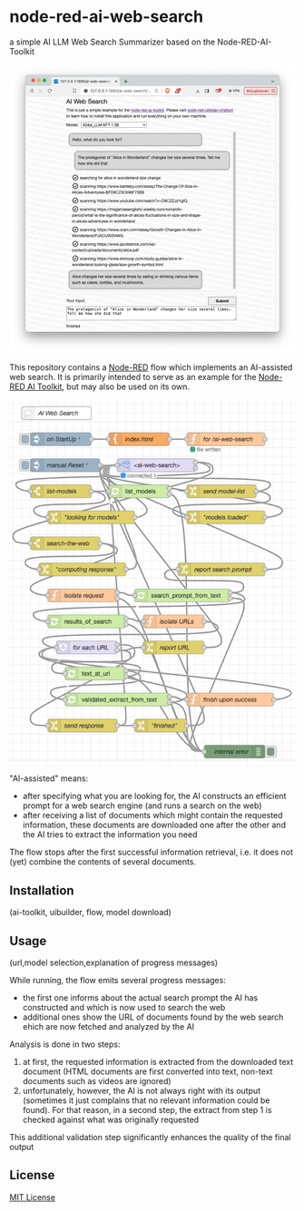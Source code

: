 # node-red-ai-web-search #

a simple AI LLM Web Search Summarizer based on the Node-RED-AI-Toolkit

![AI WebSearch Screenhot](AI-WebSearch-Screenshot.png)

This repository contains a [Node-RED](https://nodered.org/) flow which implements an AI-assisted web search. It is primarily intended to serve as an example for the [Node-RED AI Toolkit](https://github.com/rozek/node-red-ai-toolkit), but may also be used on its own.

![AI WebSearch Flow](AI-WebSearch-Flow.png)

"AI-assisted" means:

- after specifying what you are looking for, the AI constructs an efficient prompt for a web search engine (and runs a search on the web)
- after receiving a list of documents which might contain the requested information, these documents are downloaded one after the other and the AI tries to extract the information you need

The flow stops after the first successful information retrieval, i.e. it does not (yet) combine the contents of several documents.

## Installation ##

(ai-toolkit, uibuilder, flow, model download)

## Usage ##

(url,model selection,explanation of progress messages)

While running, the flow emits several progress messages:

- the first one informs about the actual search prompt the AI has constructed and which is now used to search the web
- additional ones show the URL of documents found by the web search ehich are now fetched and analyzed by the AI

Analysis is done in two steps:

1. at first, the requested information is extracted from the downloaded text document (HTML documents are first converted into text, non-text documents such as videos are ignored)
2. unfortunately, however, the AI is not always right with its output (sometimes it just complains that no relevant information could be found). For that reason, in a second step, the extract from step 1 is checked against what was originally requested

This additional validation step significantly enhances the quality of the final output

## License ##

[MIT License](LICENSE.md)
